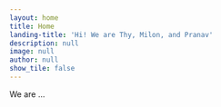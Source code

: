 ```yaml
---
layout: home
title: Home
landing-title: 'Hi! We are Thy, Milon, and Pranav'
description: null
image: null
author: null
show_tile: false
---
```


We are ...
